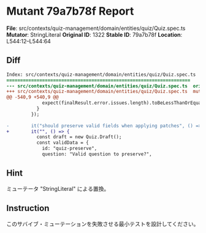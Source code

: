 # Mutant 79a7b78f Report

**File**: src/contexts/quiz-management/domain/entities/quiz/Quiz.spec.ts
**Mutator**: StringLiteral
**Original ID**: 1322
**Stable ID**: 79a7b78f
**Location**: L544:12–L544:64

## Diff

```diff
Index: src/contexts/quiz-management/domain/entities/quiz/Quiz.spec.ts
===================================================================
--- src/contexts/quiz-management/domain/entities/quiz/Quiz.spec.ts	original
+++ src/contexts/quiz-management/domain/entities/quiz/Quiz.spec.ts	mutated #1322
@@ -540,9 +540,9 @@
             expect(finalResult.error.issues.length).toBeLessThanOrEqual(2);
           }
         });
 
-        it("should preserve valid fields when applying patches", () => {
+        it("", () => {
           const draft = new Quiz.Draft();
           const validData = {
             id: "quiz-preserve",
             question: "Valid question to preserve?",
```

## Hint

ミューテータ "StringLiteral" による置換。

## Instruction

このサバイブ・ミューテーションを失敗させる最小テストを設計してください。
